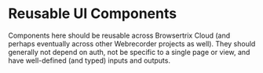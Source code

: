 # Reusable UI Components

Components here should be reusable across Browsertrix Cloud (and perhaps eventually across other Webrecorder projects as well). They should generally not depend on auth, not be specific to a single page or view, and have well-defined (and typed) inputs and outputs.

<!-- TODO some sort of list of what's in here — storybook maybe? -->
